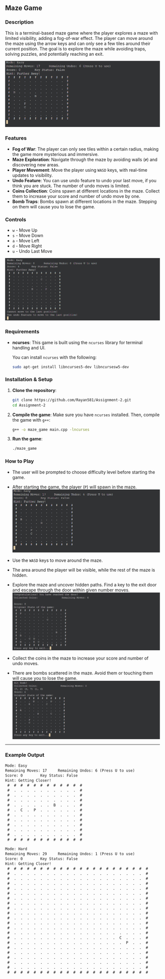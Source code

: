 ## Maze Game

### Description
This is a terminal-based maze game where the player explores a maze with limited visibility, adding a fog-of-war effect. The player can move around the maze using the arrow keys and can only see a few tiles around their current position. The goal is to explore the maze while avoiding traps, solving puzzles, and potentially reaching an exit.

![Maze Game Overview](AI_B_i230018/screenshots/game-start.png)

### Features
- **Fog of War**: The player can only see tiles within a certain radius, making the game more mysterious and immersive.
- **Maze Exploration**: Navigate through the maze by avoiding walls (`#`) and discovering new areas.
- **Player Movement**: Move the player using `WASD` keys, with real-time updates to visibility.
- **Undo Feature**: You can use undo feature to undo your last move, if you think you are stuck. The number of undo moves is limited.
- **Coins Collection**: Coins spawn at different locations in the maze. Collect them to increase your score and number of undo move by one.
- **Bomb Traps**: Bombs spawn at different locations in the maze. Stepping on them will cause you to lose the game.

### Controls
- `w` - Move Up
- `s` - Move Down
- `a` - Move Left
- `d` - Move Right
- `u` - Undo Last Move

![Undo Last Move Feature](AI_B_i230018/screenshots/undo-feature.png)

### Requirements
- **ncurses**: This game is built using the `ncurses` library for terminal handling and UI.
  
  You can install `ncurses` with the following:
  ```bash
  sudo apt-get install libncurses5-dev libncursesw5-dev
  ```

### Installation & Setup
1. **Clone the repository**:
   ```bash
   git clone https://github.com/Rayan581/Assignment-2.git
   cd Assignment-2
   ```

2. **Compile the game**:
   Make sure you have `ncurses` installed. Then, compile the game with `g++`:
   ```bash
   g++ -o maze_game main.cpp -lncurses
   ```

3. **Run the game**:
   ```bash
   ./maze_game
   ```

### How to Play
- The user will be prompted to choose difficulty level before starting the game.
- After starting the game, the player (`P`) will spawn in the maze.
![Game Start](AI_B_i230018/screenshots/game-start.png)

- Use the `WASD` keys to move around the maze.
- The area around the player will be visible, while the rest of the maze is hidden.
- Explore the maze and uncover hidden paths. Find a key to the exit door and escape through the door within given number moves.
![Reaching the door](AI_B_i230018/screenshots/reach-door.png)

- Collect the coins in the maze to increase your score and number of undo moves.
- There are bombs scattered in the maze. Avoid them or touching them will cause you to lose the game.
![Hitting Bomb](AI_B_i230018/screenshots/hit-bomb.png)

---

### Example Output

```
Mode: Easy
Remaining Moves: 17     Remaining Undos: 6 (Press U to use)
Score: 0        Key Status: False
Hint: Getting Closer!
 #  #  #  #  #  #  #  #  #  #  #  #
 #  .  .  .  .  .  .  .  .  .  .  #
 #  .  .  .  .  .  .  .  .  .  .  #
 #  .  .  .  .  .  .  .  .  .  .  #
 #  .  .  .  .  .  .  B  .  .  .  #
 #  .  C  .  P  .  .  .  .  .  .  #
 #  .  .  .  .  .  .  .  .  .  .  #
 #  .  .  .  .  .  .  .  .  .  .  #
 #  .  .  .  .  .  .  .  .  .  .  #
 #  .  .  .  .  .  .  .  .  .  .  #
 #  .  .  .  .  .  .  .  .  .  .  #
 #  #  #  #  #  #  #  #  #  #  #  #
```
```
Mode: Hard
Remaining Moves: 29     Remaining Undos: 1 (Press U to use)
Score: 0        Key Status: False
Hint: Getting Closer!
 #  #  #  #  #  #  #  #  #  #  #  #  #  #  #  #  #  #  #  #  #  #
 #  .  .  .  .  .  .  .  .  .  .  .  .  .  .  .  .  .  .  .  .  #
 #  .  .  .  .  .  .  .  .  .  .  .  .  .  .  .  .  .  .  .  .  #
 #  .  .  .  .  .  .  .  .  .  .  .  .  .  .  .  .  .  .  .  .  #
 #  .  .  .  .  .  .  .  .  .  .  .  .  .  .  .  .  .  .  .  .  #
 #  .  .  .  .  .  .  .  .  .  .  .  .  .  .  .  .  .  .  .  .  #
 #  .  .  .  .  .  .  .  .  .  .  .  .  .  .  .  .  .  .  .  .  #
 #  .  .  .  .  .  .  .  .  .  .  .  .  .  .  .  .  .  .  .  .  #
 #  .  .  .  .  .  .  .  .  .  .  .  .  .  .  .  .  .  .  .  .  #
 #  .  .  .  .  .  .  .  .  .  .  .  .  .  .  .  .  .  .  .  .  #
 #  .  .  .  .  .  .  .  .  .  .  .  .  .  .  .  .  .  .  .  .  #
 #  .  .  .  .  .  .  .  .  .  .  .  .  .  .  .  .  .  .  .  .  #
 #  .  .  .  .  .  .  .  .  .  .  .  .  .  .  .  .  .  .  .  .  #
 #  .  .  .  .  .  .  .  .  .  .  .  .  .  .  .  .  .  .  .  .  #
 #  .  .  .  .  .  .  .  .  .  .  .  .  .  .  .  .  C  .  .  .  #
 #  .  .  .  .  .  .  .  .  .  .  .  .  .  .  .  .  .  P  .  .  #
 #  .  .  .  .  .  .  .  .  .  .  .  .  .  .  .  .  .  .  .  .  #
 #  .  .  .  .  .  .  .  .  .  .  .  .  .  .  .  .  .  .  .  .  #
 #  .  .  .  .  .  .  .  .  .  .  .  .  .  .  .  .  .  .  .  .  #
 #  .  .  .  .  .  .  .  .  .  .  .  .  .  .  .  .  .  .  .  .  #
 #  .  .  .  .  .  .  .  .  .  .  .  .  .  .  .  .  .  .  .  .  #
 #  #  #  #  #  #  #  #  #  #  #  #  #  #  #  #  #  #  #  #  #  #
```
